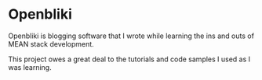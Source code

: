 Openbliki
=========

Openbliki is blogging software that I wrote while learning the ins and outs of
MEAN stack development.

This project owes a great deal to the tutorials and code samples I used as I 
was learning.
